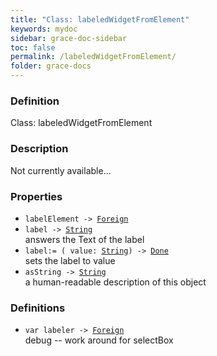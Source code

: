 ```yaml
---
title: "Class: labeledWidgetFromElement"
keywords: mydoc
sidebar: grace-doc-sidebar
toc: false
permalink: /labeledWidgetFromElement/
folder: grace-docs
---
```


### Definition
Class: labeledWidgetFromElement  

### Description
Not currently available...  

### Properties
  
- `labelElement -> `[`Foreign`](/grace-documentation/Foreign)  
- `label -> `[`String`]({{site.baseurl}}/404)  
answers the Text of the label
- `label:= ( value: `[`String`]({{site.baseurl}}/404)`) -> `[`Done`]({{site.baseurl}}/404)  
sets the label to value
- `asString -> `[`String`]({{site.baseurl}}/404)  
a human-readable description of this object

### Definitions
- `var labeler -> `[`Foreign`](/grace-documentation/Foreign)  
debug -- work around for selectBox
